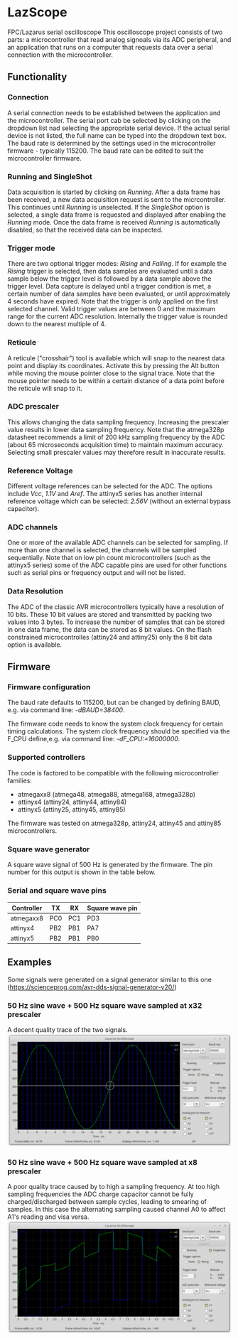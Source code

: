 # LazScope
FPC/Lazarus serial oscilloscope
This oscilloscope project consists of two parts: a microcontroller that read analog signoals via its ADC peripheral, and an application that runs on a computer that requests data over a serial connection with the microcontroller.

## Functionality
### Connection
A serial connection needs to be established between the application and the microcontroller. The serial port cab be selected by clicking on the dropdown list nad selecting the appropriate serial device. If the actual serial device is not listed, the full name can be typed into the dropdown text box. The baud rate is determined by the settings used in the microcontroller firmware - typically 115200. The baud rate can be edited to suit the microcontroller firmware.

### Running and SingleShot
Data acquisition is started by clicking on _Running_.  After a data frame has been received, a new data acquisition request is sent to the micrcontroller.  This continues until _Running_ is unselected.  If the _SingleShot_ option is selected, a single data frame is requested and displayed after enabling the _Running_ mode. Once the data frame is received _Running_ is automatically disabled, so that the received data can be inspected.

### Trigger mode
There are two optional trigger modes: _Rising_ and _Falling_. If for example the _Rising_ trigger is selected, then data samples are evaluated until a data sample below the trigger level is followed by a data sample above the trigger level.  Data capture is delayed until a trigger condition is met, a certain number of data samples have been evaluated, or until approximately 4 seconds have expired. Note that the trigger is only applied on the first selected channel. Valid trigger values are between 0 and the maximum range for the current ADC resolution. Internally the trigger value is rounded down to the nearest multiple of 4.

### Reticule
A reticule ("crosshair") tool is available which will snap to the nearest data point and display its coordinates.  Activate this by pressing the Alt button while moving the mouse pointer close to the signal trace. Note that the mouse pointer needs to be within a certain distance of a data point before the reticule will snap to it.

### ADC prescaler
This allows changing the data sampling frequency. Increasing the prescaler value results in lower data sampling frequency. Note that the atmega328p datasheet recommends a limit of 200 kHz sampling frequency by the ADC (about 65 microseconds acquisition time) to maintain maximum accuracy. Selecting small prescaler values may therefore result in inaccurate results.

### Reference Voltage
Different voltage references can be selected for the ADC. The options include _Vcc_, _1.1V_ and _Aref_. The attinyx5 series has another internal reference voltage which can be selected: _2.56V_ (without an external bypass capacitor).

### ADC channels
One or more of the available ADC channels can be selected for sampling. If more than one channel is selected, the channels will be sampled sequentially. Note that on low pin count microcontrollers (such as the attinyx5 series) some of the ADC capable pins are used for other functions such as serial pins or frequency output and will not be listed.

### Data Resolution
The ADC of the classic AVR microcontrollers typically have a resolution of 10 bits. These 10 bit values are stored and transmitted by packing two values into 3 bytes. To increase the number of samples that can be stored in one data frame, the data can be stored as 8 bit values. On the flash constrained microcontrolles (attiny24 and attiny25) only the 8 bit data option is available.

## Firmware
### Firmware configuration
The baud rate defaults to 115200, but can be changed by defining BAUD, e.g. via command line: _-dBAUD=38400_.

The firmware code needs to know the system clock frequency for certain timing calculations. The system clock frequency should be specified via the F_CPU define,e.g. via command line: _-dF_CPU:=16000000_.

### Supported controllers
The code is factored to be compatible with the following microcontroller families:
* atmegaxx8 (atmega48, atmega88, atmega168, atmega328p)
* attinyx4 (attiny24, attiny44, attiny84)
* attinyx5 (attiny25, attiny45, attiny85)

The firmware was tested on atmega328p, attiny24, attiny45 and attiny85 microcontrollers.

### Square wave generator
A square wave signal of 500 Hz is generated by the firmware. The pin number for this output is shown in the table below.

### Serial and square wave pins
Controller | TX | RX | Square wave pin
---------- | --- | --- | ---------
atmegaxx8 | PC0 | PC1 | PD3
attinyx4 | PB2 | PB1 | PA7
attinyx5 | PB2 | PB1 | PB0

## Examples
Some signals were generated on a signal generator similar to this one (https://scienceprog.com/avr-dds-signal-generator-v20/)

### 50 Hz sine wave + 500 Hz square wave sampled at x32 prescaler
A decent quality trace of the two signals.
![](images/50Hz_sine_500Hz_squarex32.png)

### 50 Hz sine wave + 500 Hz square wave sampled at x8 prescaler
A poor quality trace caused by to high a sampling frequency. At too high sampling frequencies the ADC charge capacitor cannot be fully charged/discharged between sample cycles, leading to smearing of samples.  In this case the alternating sampling caused channel A0 to affect A1's reading and visa versa.
![](images/50Hz_sine_500Hz_squarex8.png)


